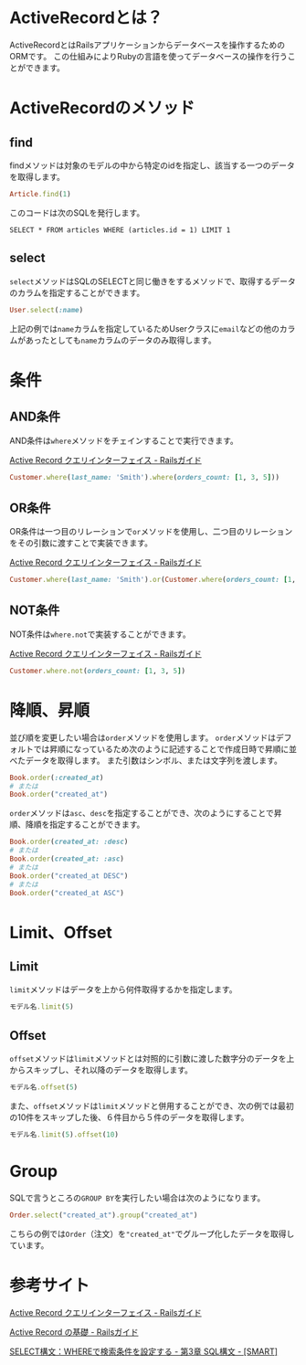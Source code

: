 # ActiveRecordとは？

ActiveRecordとはRailsアプリケーションからデータベースを操作するためのORMです。
この仕組みによりRubyの言語を使ってデータベースの操作を行うことができます。


# ActiveRecordのメソッド

## find

findメソッドは対象のモデルの中から特定のidを指定し、該当する一つのデータを取得します。

```ruby
Article.find(1)
```

このコードは次のSQLを発行します。

```
SELECT * FROM articles WHERE (articles.id = 1) LIMIT 1
```

## select

`select`メソッドはSQLのSELECTと同じ働きをするメソッドで、取得するデータのカラムを指定することができます。

```ruby
User.select(:name)
```

上記の例では`name`カラムを指定しているためUserクラスに`email`などの他のカラムがあったとしても`name`カラムのデータのみ取得します。


# 条件

## AND条件

AND条件は`where`メソッドをチェインすることで実行できます。

[Active Record クエリインターフェイス - Railsガイド](https://railsguides.jp/active_record_querying.html#and%E6%9D%A1%E4%BB%B6)

```ruby
Customer.where(last_name: 'Smith').where(orders_count: [1, 3, 5]))
```

## OR条件

OR条件は一つ目のリレーションで`or`メソッドを使用し、二つ目のリレーションをその引数に渡すことで実装できます。


[Active Record クエリインターフェイス - Railsガイド](https://railsguides.jp/active_record_querying.html#or%E6%9D%A1%E4%BB%B6)

```ruby
Customer.where(last_name: 'Smith').or(Customer.where(orders_count: [1, 3, 5]))
```

## NOT条件

NOT条件は`where.not`で実装することができます。

[Active Record クエリインターフェイス - Railsガイド](https://railsguides.jp/active_record_querying.html#not%E6%9D%A1%E4%BB%B6)

```ruby
Customer.where.not(orders_count: [1, 3, 5])
```


# 降順、昇順

並び順を変更したい場合は`order`メソッドを使用します。
`order`メソッドはデフォルトでは昇順になっているため次のように記述することで作成日時で昇順に並べたデータを取得します。
また引数はシンボル、または文字列を渡します。

```ruby
Book.order(:created_at)
# または
Book.order("created_at")
```

`order`メソッドは`asc`、`desc`を指定することができ、次のようにすることで昇順、降順を指定することができます。

```ruby
Book.order(created_at: :desc)
# または
Book.order(created_at: :asc)
# または
Book.order("created_at DESC")
# または
Book.order("created_at ASC")
```


# Limit、Offset

## Limit

`limit`メソッドはデータを上から何件取得するかを指定します。

```ruby
モデル名.limit(5)
```

## Offset

`offset`メソッドは`limit`メソッドとは対照的に引数に渡した数字分のデータを上からスキップし、それ以降のデータを取得します。

```ruby
モデル名.offset(5)
```

また、`offset`メソッドは`limit`メソッドと併用することができ、次の例では最初の10件をスキップした後、６件目から５件のデータを取得します。

```ruby
モデル名.limit(5).offset(10)
```


# Group

SQLで言うところの`GROUP BY`を実行したい場合は次のようになります。

```ruby
Order.select("created_at").group("created_at")
```

こちらの例では`Order`（注文）を`"created_at"`でグループ化したデータを取得しています。


# 参考サイト

[Active Record クエリインターフェイス - Railsガイド](https://railsguides.jp/active_record_querying.html)

[Active Record の基礎 - Railsガイド](https://railsguides.jp/active_record_basics.html)

[SELECT構文：WHEREで検索条件を設定する - 第3章 SQL構文 - [SMART]](https://rfs.jp/sb/sql/s03/03_2-2.html)


